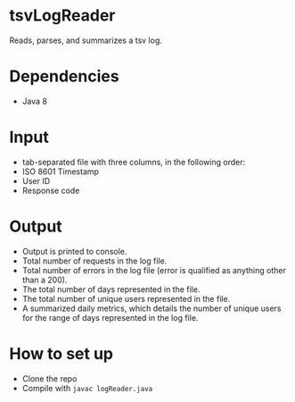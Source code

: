 # tsvLogReader
Reads, parses, and summarizes a tsv log.

# Dependencies
* Java 8

# Input
* tab-separated file with three columns, in the following order:
* ISO 8601 Timestamp
* User ID
* Response code

# Output
* Output is printed to console.
* Total number of requests in the log file.
* Total number of errors in the log file (error is qualified as anything other than a 200).
* The total number of days represented in the file.
* The total number of unique users represented in the file.
* A summarized daily metrics, which details the number of unique users for the range of days represented in the log file.

# How to set up
* Clone the repo
* Compile with `javac logReader.java`
